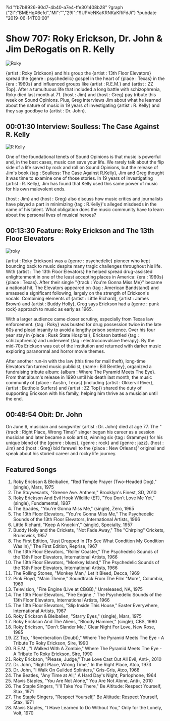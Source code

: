 ?id "fb7b8926-90d7-4b40-a7e4-ffe301408b28"
?graph {"2I":"BMEHgX6cfd","MI":"","29I":"9UPVeNKaKRNKaKRiFdJi"}
?pubdate "2019-06-14T00:00"
# Show 707: Roky Erickson, Dr. John & Jim DeRogatis on R. Kelly

![Roky](https://static.soundopinions.org/images/2019/rokyerickson-16.jpg)

{artist : Roky Erickson} and his group the {artist : 13th Floor Elevators} spread the {genre : psychedelic} gospel in the heart of {place : Texas} in the {era : 1960s} and influenced groups like {artist : R.E.M.} and {artist : ZZ Top}. After a tumultuous life that included a long battle with schizophrenia, Roky died last month at 71. {host : Jim} and {host : Greg} pay tribute this week on Sound Opinions. Plus, Greg interviews Jim about what he learned about the nature of music in 19 years of investigating {artist : R. Kelly} and they say goodbye to {artist : Dr. John}.



## 00:01:30 Interview: Soulless: The Case Against R. Kelly

![R Kelly](https://static.soundopinions.org/assets/707/2I0.jpg)

One of the foundational tenets of Sound Opinions is that music is powerful and, in the best cases, music can save your life. We rarely talk about the flip side of a life saved by rock and roll on Sound Opinions, but the release of Jim's book {tag : Soulless: The Case Against R.Kelly}, Jim and Greg thought it was time to examine one of those stories. In 19 years of investigating {artist : R. Kelly}, Jim has found that Kelly used this same power of music for his own malevolent ends.

{host : Jim} and {host : Greg} also discuss how music critics and journalists have played a part in minimizing {tag : R.Kelly}'s alleged misdeeds in the name of his talent. What obligation does the music community have to learn about the personal lives of musical heroes?



## 00:13:30 Feature: Roky Erickson and The 13th Floor Elevators

![roky](https://static.soundopinions.org/assets/707/MI0.jpg)

{artist : Roky Erickson} was a {genre : psychedelic} pioneer who kept bouncing back to music despite many tragic challenges throughout his life. With {artist : The 13th Floor Elevators} he helped spread drug-assisted enlightenment in one of the least accepting places in America: {era : 1960s}  {place : Texas}. After their single "{track : You're Gonna Miss Me}" became a national hit, The Elevators appeared on {tag : American Bandstand} and amassed a significant following, largely on the strength of Erickson's vocals. Combining elements of {artist : Little Richard}, {artist : James Brown} and {artist : Buddy Holly}, Greg says Erickson had a {genre : punk rock} approach to music as early as 1965.

With a larger audience came closer scrutiny, especially from Texas law enforcement. {tag : Roky} was busted for drug possession twice in the late 60s and plead insanity to avoid a lengthy prison sentence. Over his four year stay in {place : Rusk State Hospital}, Erickson battled {tag : schizophrenia} and underwent {tag : electroconvulsive therapy}. By the mid-70s Erickson was out of the institution and returned with darker music exploring paranormal and horror movie themes.

After another run-in with the law (this time for mail theft), long-time Elevators fan turned music publicist, {name : Bill Bentley}, organized a fundraising tribute album: {album : Where The Pyramid Meets The Eye}. From that album's release in 1990 until his death last month, the music community of {place : Austin, Texas} (including {artist : Okkervil River}, {artist : Butthole Surfers} and {artist : ZZ Top}) shared the duty of supporting Erickson with his family, helping him thrive as a musician until the end.



## 00:48:54 Obit: Dr. John



On June 6, musician and songwriter {artist : Dr. John} died at age 77. The "{track : Right Place, Wrong Time}" singer began his career as a session musician and later became a solo artist, winning six {tag : Grammys} for his unique blend of the {genre : blues}, {genre : rock} and {genre : jazz}. {host : Jim} and {host : Greg} bid farewell to the {place : New Orleans}' original and speak about his storied career and rocky life journey.



## Featured Songs

1. Roky Erickson & Bleibalien, "Red Temple Prayer (Two-Headed Dog)," (single), Mars, 1975
2. The Stuyvesants, "Greene Ave. Anthem," Brooklyn's Finest, SD, 2010
3. Roky Erickson And Evil Hook Wildlife (ET), "You Don't Love Me Yet," (single), Fundamental, 1987
4. The Spades, "You're Gonna Miss Me," (single), Zero, 1965
5. The 13th Floor Elevators, "You're Gonna Miss Me," The Psychedelic Sounds of the 13th Floor Elevators, International Artists, 1966
6. Little Richard, "Keep A Knockin'," (single), Specialty, 1957
7. Buddy Holly and the Crickets, "Not Fade Away," The "Chirping" Crickets, Brunswick, 1957
8. The First Edition, "Just Dropped In (To See What Condition My Condition Was In)," The First Edition, Reprise, 1967
9. The 13th Floor Elevators, "Roller Coaster," The Psychedelic Sounds of the 13th Floor Elevators, International Artists, 1966
10. The 13th Floor Elevators, "Monkey Island," The Psychedelic Sounds of the 13th Floor Elevators, International Artists, 1966
11. The Rolling Stones, "Monkey Man," Let It Bleed, Decca, 1969
12. Pink Floyd, "Main Theme," Soundtrack From The Film "More", Columbia, 1969
13. Television, "Fire Engine (Live at CBGB)," Unreleased, NA, 1975
14. The 13th Floor Elevators, "Fire Engine  ," The Psychedelic Sounds of the 13th Floor Elevators, International Artists, 1966
15. The 13th Floor Elevators, "Slip Inside This House," Easter Everywhere, International Artists, 1967
16. Roky Erickson & Bleibalien, "Starry Eyes," (single), Mars, 1975
17. Roky Erickson And The Aliens, "Bloody Hammer," (single), CBS, 1980
18. Roky Erickson, "Don't Slander Me," Clear Night For Love, New Rose, 1985
19. ZZ Top, "Reverberation (Doubt)," Where The Pyramid Meets The Eye - A Tribute To Roky Erickson, Sire, 1990
20. R.E.M., "I Walked With A Zombie," Where The Pyramid Meets The Eye - A Tribute To Roky Erickson, Sire, 1990
21. Roky Erickson, "Please, Judge," True Love Cast Out All Evil, Anti-, 2010
22. Dr. John, "Right Place, Wrong Time," In the Right Place, Atco, 1973
23. Dr. John, "I Walk On Guilded Splinters," Gris-Gris, Atco, 1968
24. The Beatles, "Any Time at All," A Hard Day's Night, Parlophone, 1964
25. Mavis Staples, "You Are Not Alone," You Are Not Alone, Anti-, 2010
26. The Staple Singers, "I'll Take You There," Be Altitude: Respect Yourself, Stax, 1971
27. The Staple Singers, "Respect Yourself," Be Altitude: Respect Yourself, Stax, 1971
28. Mavis Staples, "I Have Learned to Do Without You," Only for the Lonely, Volt, 1970